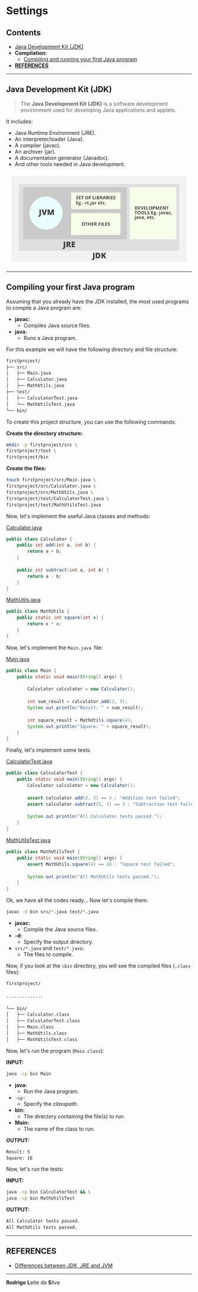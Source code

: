 # Settings

## Contents

 - [Java Development Kit (JDK)](#intro-to-jdk)
 - **Compilation:**
   - [Compiling and running your first Java program](#ex01)
 - [**REFERENCES**](#ref)
<!--- 
[WHITESPACE RULES]
- Same topic = "10" Whitespace character.
- Different topic = "50" Whitespace character.
--->



















































<!--- ( Java Development Kit (JDK) ) --->

---

<div id="intro-to-jdk"></div>

## Java Development Kit (JDK)

> The **Java Development Kit (JDK)** is a software development environment used for developing Java applications and applets.

It includes:

 - Java Runtime Environment (JRE).
 - An interpreter/loader (Java).
 - A compiler (javac).
 - An archiver (jar).
 - A documentation generator (Javadoc).
 - And other tools needed in Java development. 

![img](images/jdk-01.png)  




















































<!--- ( Compilation ) --->

---

<div id="ex01"></div>

## Compiling your first Java program

Assuming that you already have the JDK installed, the most used programs to compile a Java program are:

 - **javac:**
   - Compiles Java source files.
 - **java:**
   - Runs a Java program.

For this example we will have the following directory and file structure:

```bash
firstproject/
├── src/
│   ├── Main.java
│   ├── Calculator.java
│   ├── MathUtils.java
├── test/
│   ├── CalculatorTest.java
│   └── MathUtilsTest.java
└── bin/
```

To create this project structure, you can use the following commands:

**Create the directory structure:**
```bash
mkdir -p firstproject/src \
firstproject/test \
firstproject/bin
```

**Create the files:**
```bash
touch firstproject/src/Main.java \
firstproject/src/Calculator.java \
firstproject/src/MathUtils.java \
firstproject/test/CalculatorTest.java \
firstproject/test/MathUtilsTest.java
```

Now, let's implement the useful Java classes and methods:

[Calculator.java](firstproject/src/Calculator.java)
```java
public class Calculator {
    public int add(int a, int b) {
        return a + b;
    }

    public int subtract(int a, int b) {
        return a - b;
    }
}
```

[MathUtils.java](firstproject/src/MathUtils.java)
```java
public class MathUtils {
    public static int square(int x) {
        return x * x;
    }
}
```

Now, let's implement the `Main.java `file:

[Main.java](firstproject/src/Main.java)
```java
public class Main {
    public static void main(String[] args) {

        Calculator calculator = new Calculator();

        int sum_result = calculator.add(2, 3);
        System.out.println("Result: " + sum_result);

        int square_result = MathUtils.square(4);
        System.out.println("Square: " + square_result);
    }
}
```

Finally, let's implement some tests:

[CalculatorTest.java](firstproject/test/CalculatorTest.java)
```java
public class CalculatorTest {
    public static void main(String[] args) {
        Calculator calculator = new Calculator();

        assert calculator.add(2, 3) == 5 : "Addition test failed";
        assert calculator.subtract(5, 3) == 2 : "Subtraction test failed";

        System.out.println("All Calculator tests passed.");
    }
}
```

[MathUtilsTest.java](firstproject/test/MathUtilsTest.java)
```java
public class MathUtilsTest {
    public static void main(String[] args) {
        assert MathUtils.square(4) == 16 : "Square test failed";

        System.out.println("All MathUtils tests passed.");
    }
}
```

Ok, we have all the codes ready... Now let's compile them:

```bash
javac -d bin src/*.java test/*.java
```

 - **javac:**
   - Compile the Java source files.
 - **-d:**
   - Specify the output directory.
 - `src/*.java` and `test/*.java`:
   - The files to compile.

Now, if you look at the `\bin` directory, you will see the compiled files (`.class` files):

```bash
firstproject/

..............

└── bin/
│   ├── Calculator.class
│   ├── CalculatorTest.class
│   ├── Main.class
│   ├── MathUtils.class
│   ├── MathUtilsTest.class
```

Now, let's run the program (`Main.class`):

**INPUT:**
```bash
java -cp bin Main
```

 - **java:**
   - Run the Java program.
 - `-cp:`
   - Specify the *classpath*.
 - **bin:**
   - The directory containing the file(s) to run.
 - **Main:**
   - The name of the class to run.

**OUTPUT:**
```bash
Result: 5
Square: 16
```

Now, let's run the tests:

**INPUT:**
```bash
java -cp bin CalculatorTest && \
java -cp bin MathUtilsTest
```

**OUTPUT:**
```bash
All Calculator tests passed.
All MathUtils tests passed.
```




















































---

<div id="ref"></div>

## REFERENCES

 - [Differences between JDK, JRE and JVM](https://www.geeksforgeeks.org/differences-jdk-jre-jvm/)

---

**Rodrigo** **L**eite da **S**ilva
